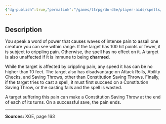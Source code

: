 ```yaml
---
{"dg-publish":true,"permalink":"/games/ttrpg/dn-d5e/player-aids/spells/level-7/power-word-pain/","tags":["TTRPG/DND/5e","verbal"]}
---
```



## Description
You speak a word of power that causes waves of intense pain to assail one creature you can see within range.
If the target has 100 hit points or fewer, it is subject to crippling pain.
Otherwise, the spell has no effect on it.
A target is also unaffected if it is immune to being **charmed**.

While the target is affected by crippling pain, any speed it has can be no higher than 10 feet.
The target also has disadvantage on Attack Rolls, Ability Checks, and Saving Throws, other than Constitution Saving Throws.
Finally, if the target tries to cast a spell, it must first succeed on a Constitution Saving Throw, or the casting fails and the spell is wasted.

A target suffering this pain can make a Constitution Saving Throw at the end of each of its turns.
On a successful save, the pain ends.

---

**Sources:** XGE, page 163

